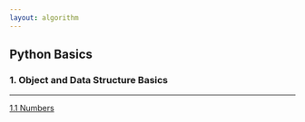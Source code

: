 ```yaml
---
layout: algorithm
---
```


## Python Basics

### 1. Object and Data Structure Basics
---

[1.1 Numbers]({{site.baseurl}}/algorithms/machinelearning/python_basics/1.1_Numbers "1.1 Numbers")
